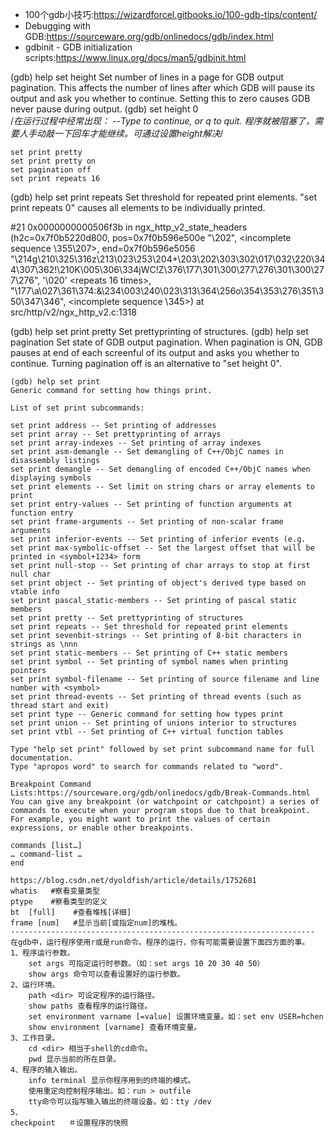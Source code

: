 * 100个gdb小技巧:https://wizardforcel.gitbooks.io/100-gdb-tips/content/
* Debugging with GDB:https://sourceware.org/gdb/onlinedocs/gdb/index.html
* gdbinit - GDB initialization scripts:https://www.linux.org/docs/man5/gdbinit.html
 
 (gdb) help set height
Set number of lines in a page for GDB output pagination.
This affects the number of lines after which GDB will pause
its output and ask you whether to continue.
Setting this to zero causes GDB never pause during output.
(gdb) set height 0   
/*在运行过程中经常出现： --Type <return> to continue, or q<return> to quit. 程序就被阻塞了，需要人手动敲一下回车才能继续。可通过设置height解决*/
  
  ```
  set print pretty
  set print pretty on
  set pagination off
  set print repeats 16
  ```
  (gdb) help set print repeats
Set threshold for repeated print elements.
"set print repeats 0" causes all elements to be individually printed.

 #21 0x0000000000506f3b in ngx_http_v2_state_headers (h2c=0x7f0b5220d800, pos=0x7f0b596e500e "\202", <incomplete sequence \355\207>,
    end=0x7f0b596e5056 "\214g\210\325\316z\213\023\253\204+\203\202\303\302\017\032\220\344\307\362!\210K\005\306\334jWC!Z\376\177\301\300\277\276\301\300\277\276", '\020' <repeats 16 times>, "\177\a\027\361\374:&\234\003\240\023\313\364\256o\354\353\276\351\350\347\346", <incomplete sequence \345>) at src/http/v2/ngx_http_v2.c:1318
    
 (gdb) help set print pretty
Set prettyprinting of structures.
(gdb) help set pagination
Set state of GDB output pagination.
When pagination is ON, GDB pauses at end of each screenful of
its output and asks you whether to continue.
Turning pagination off is an alternative to "set height 0".

```
(gdb) help set print
Generic command for setting how things print.

List of set print subcommands:

set print address -- Set printing of addresses
set print array -- Set prettyprinting of arrays
set print array-indexes -- Set printing of array indexes
set print asm-demangle -- Set demangling of C++/ObjC names in disassembly listings
set print demangle -- Set demangling of encoded C++/ObjC names when displaying symbols
set print elements -- Set limit on string chars or array elements to print
set print entry-values -- Set printing of function arguments at function entry
set print frame-arguments -- Set printing of non-scalar frame arguments
set print inferior-events -- Set printing of inferior events (e.g.
set print max-symbolic-offset -- Set the largest offset that will be printed in <symbol+1234> form
set print null-stop -- Set printing of char arrays to stop at first null char
set print object -- Set printing of object's derived type based on vtable info
set print pascal_static-members -- Set printing of pascal static members
set print pretty -- Set prettyprinting of structures
set print repeats -- Set threshold for repeated print elements
set print sevenbit-strings -- Set printing of 8-bit characters in strings as \nnn
set print static-members -- Set printing of C++ static members
set print symbol -- Set printing of symbol names when printing pointers
set print symbol-filename -- Set printing of source filename and line number with <symbol>
set print thread-events -- Set printing of thread events (such as thread start and exit)
set print type -- Generic command for setting how types print
set print union -- Set printing of unions interior to structures
set print vtbl -- Set printing of C++ virtual function tables

Type "help set print" followed by set print subcommand name for full documentation.
Type "apropos word" to search for commands related to "word".
```
```
Breakpoint Command Lists:https://sourceware.org/gdb/onlinedocs/gdb/Break-Commands.html
You can give any breakpoint (or watchpoint or catchpoint) a series of commands to execute when your program stops due to that breakpoint. For example, you might want to print the values of certain expressions, or enable other breakpoints.

commands [list…]
… command-list …
end
```

```
https://blog.csdn.net/dyoldfish/article/details/1752681
whatis   #察看变量类型
ptype    #察看类型的定义
bt  [full]    #查看堆栈[详细]
frame [num]   #显示当前[或指定num]的堆栈。
--------------------------------------------------------------------
在gdb中，运行程序使用r或是run命令。程序的运行，你有可能需要设置下面四方面的事。
1、程序运行参数。
    set args 可指定运行时参数。（如：set args 10 20 30 40 50）
    show args 命令可以查看设置好的运行参数。
2、运行环境。
    path <dir> 可设定程序的运行路径。
    show paths 查看程序的运行路径。
    set environment varname [=value] 设置环境变量。如：set env USER=hchen
    show environment [varname] 查看环境变量。
3、工作目录。
    cd <dir> 相当于shell的cd命令。
    pwd 显示当前的所在目录。
4、程序的输入输出。
    info terminal 显示你程序用到的终端的模式。
    使用重定向控制程序输出。如：run > outfile
    tty命令可以指写输入输出的终端设备。如：tty /dev
5、
checkpoint   ＃设置程序的快照 
```
